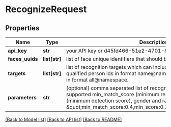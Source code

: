 # RecognizeRequest

## Properties
Name | Type | Description | Notes
------------ | ------------- | ------------- | -------------
**api_key** | **str** | your API key or d45fd466-51e2-4701-8da8-04351c872236 | 
**faces_uuids** | **list[str]** | list of face unique identifiers that should be recognized. | 
**targets** | **list[str]** | list of recognition targets which can include face identifiers, fully qualified person ids in format name@namespace or entire namespaces in format all@namespace. | 
**parameters** | **str** | (optional) comma separated list of recognition parameters, currently supported min_match_score (minimum recognition score), min_score (minimum detection score), gender and race filter.  for example: \&quot;min_match_score:0.4,min_score:0.2,gender:male,race:white\&quot; | [optional] 

[[Back to Model list]](../README.md#documentation-for-models) [[Back to API list]](../README.md#documentation-for-api-endpoints) [[Back to README]](../README.md)


